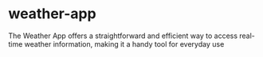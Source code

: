 # weather-app
The Weather App offers a straightforward and efficient way to access real-time weather information, making it a handy tool for everyday use
